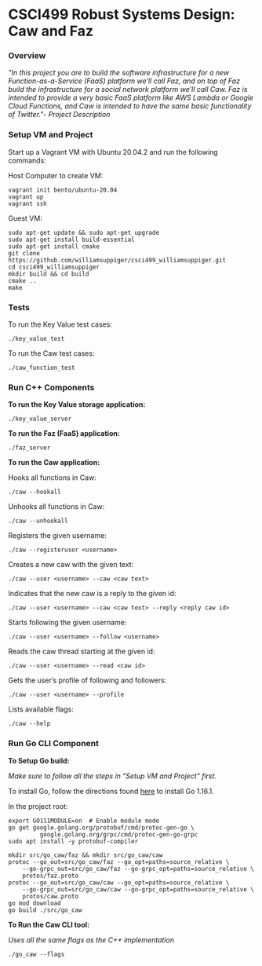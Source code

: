 # CSCI499 Robust Systems Design: Caw and Faz 
### Overview
*"In this project you are to build the software infrastructure for a new Function-as-a-Service (FaaS) platform we’ll call Faz, and on top of Faz build the infrastructure for a social network platform we’ll call Caw.  Faz is intended to provide a very basic FaaS platform like AWS Lambda or Google Cloud Functions, and Caw is intended to have the same basic functionality of Twitter."- Project Description*
### Setup VM and Project
Start up a Vagrant VM with Ubuntu 20.04.2 and run the following commands:

Host Computer to create VM:
```
vagrant init bento/ubuntu-20.04
vagrant up
vagrant ssh
```
Guest VM:
```
sudo apt-get update && sudo apt-get upgrade
sudo apt-get install build-essential
sudo apt-get install cmake
git clone https://github.com/williamsuppiger/csci499_williamsuppiger.git
cd csci499_williamsuppiger
mkdir build && cd build
cmake ..
make
```

### Tests
To run the Key Value test cases: 

`./key_value_test`

To run the Caw test cases: 

`./caw_function_test`

### Run C++ Components
**To run the Key Value storage application:**

`./key_value_server`

**To run the Faz (FaaS) application:**

`./faz_server`

**To run the Caw application:**

Hooks all functions in Caw:

`./caw --hookall`

Unhooks all functions in Caw:

`./caw --unhookall`

Registers the given username:

`./caw --registeruser <username>`

Creates a new caw with the given text:

`./caw --user <username> --caw <caw text>`

Indicates that the new caw is a reply to the given id:

`./caw --user <username> --caw <caw text> --reply <reply caw id>`

Starts following the given username:

`./caw --user <username> --follow <username>`

Reads the caw thread starting at the given id:

`./caw --user <username> --read <caw id>`

Gets the user’s profile of following and followers:

`./caw --user <username> --profile`

Lists available flags:

`./caw --help`

### Run Go CLI Component
**To Setup Go build:**

*Make sure to follow all the steps in "Setup VM and Project" first.*

To install Go, follow the directions found [here](https://levelup.gitconnected.com/installing-go-on-ubuntu-b443a8f0eb55) to install Go 1.16.1.

In the project root:

```
export GO111MODULE=on  # Enable module mode
go get google.golang.org/protobuf/cmd/protoc-gen-go \
         google.golang.org/grpc/cmd/protoc-gen-go-grpc
sudo apt install -y protobuf-compiler

mkdir src/go_caw/faz && mkdir src/go_caw/caw
protoc --go_out=src/go_caw/faz --go_opt=paths=source_relative \
    --go-grpc_out=src/go_caw/faz --go-grpc_opt=paths=source_relative \
    protos/faz.proto
protoc --go_out=src/go_caw/caw --go_opt=paths=source_relative \
    --go-grpc_out=src/go_caw/caw --go-grpc_opt=paths=source_relative \
    protos/caw.proto
go mod download
go build ./src/go_caw
```
**To Run the Caw CLI tool:**

*Uses all the same flags as the C++ implementation*

`./go_caw --flags`
